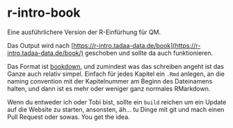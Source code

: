 # r-intro-book

Eine ausführlichere Version der R-Einfürhung für QM.

Das Output wird nach [https://r-intro.tadaa-data.de/book](https://r-intro.tadaa-data.de/book/) geschoben und sollte da auch funktionieren.

Das Format ist [bookdown](https://bookdown.org/yihui/bookdown/usage.html), und zumindest was das schreiben angeht ist das Ganze auch relativ simpel. Einfach für jedes Kapitel ein `.Rmd` anlegen, an die naming convention mit der Kapitelnummer am Beginn des Dateinamens halten, und dann ist es mehr oder weniger ganz normales RMarkdown.  

Wenn du entweder ich oder Tobi bist, sollte ein `build` reichen um ein Update auf die Website zu starten, ansonsten, äh… tu Dinge mit git und mach einen Pull Request oder sowas. You get the idea.
